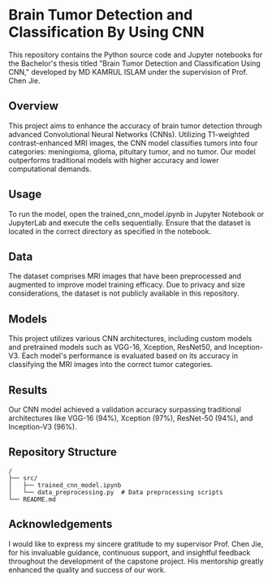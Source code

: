 # Brain Tumor Detection and Classification By Using CNN

This repository contains the Python source code and Jupyter notebooks for the Bachelor's thesis titled "Brain Tumor Detection and Classification Using CNN," developed by MD KAMRUL ISLAM under the supervision of Prof. Chen Jie.

## Overview

This project aims to enhance the accuracy of brain tumor detection through advanced Convolutional Neural Networks (CNNs). Utilizing T1-weighted contrast-enhanced MRI images, the CNN model classifies tumors into four categories: meningioma, glioma, pituitary tumor, and no tumor. Our model outperforms traditional models with higher accuracy and lower computational demands.



## Usage

To run the model, open the trained_cnn_model.ipynb in Jupyter Notebook or JupyterLab and execute the cells sequentially. Ensure that the dataset is located in the correct directory as specified in the notebook.

## Data

The dataset comprises MRI images that have been preprocessed and augmented to improve model training efficacy. Due to privacy and size considerations, the dataset is not publicly available in this repository.

## Models

This project utilizes various CNN architectures, including custom models and pretrained models such as VGG-16, Xception, ResNet50, and Inception-V3. Each model's performance is evaluated based on its accuracy in classifying the MRI images into the correct tumor categories.

## Results

Our CNN model achieved a validation accuracy surpassing traditional architectures like VGG-16 (94%), Xception (97%), ResNet-50 (94%), and Inception-V3 (96%).

## Repository Structure

```plaintext
/
├── src/
│   ├── trained_cnn_model.ipynb 
│   └── data_preprocessing.py  # Data preprocessing scripts
└── README.md
```

## Acknowledgements
I would like to express my sincere gratitude to my supervisor Prof. Chen Jie, for his invaluable guidance, continuous support, and insightful feedback throughout the development of the capstone project. His mentorship greatly enhanced the quality and success of our work.
